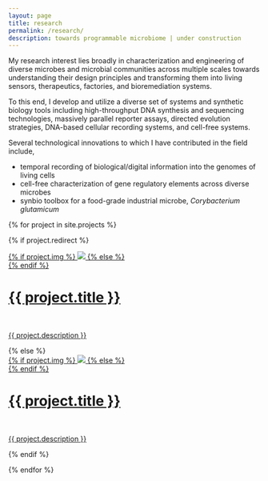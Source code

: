 ```yaml
---
layout: page
title: research
permalink: /research/
description: towards programmable microbiome | under construction
---
```


My research interest lies broadly in characterization and engineering of diverse microbes and microbial communities across multiple scales towards understanding their design principles and transforming them into living sensors, therapeutics, factories, and bioremediation systems.

To this end, I develop and utilize a diverse set of systems and synthetic biology tools including high-throughput DNA synthesis and sequencing technologies, massively parallel reporter assays, directed evolution strategies, DNA-based cellular recording systems, and cell-free systems.

Several technological innovations to which I have contributed in the field include,
* temporal recording of biological/digital information into the genomes of living cells
* cell-free characterization of gene regulatory elements across diverse microbes
* synbio toolbox for a food-grade industrial microbe, <i>Corybacterium glutamicum</i>

{% for project in site.projects %}

{% if project.redirect %}
<div class="project">
    <div class="thumbnail">
        <a href="{{ project.redirect }}" target="_blank">
        {% if project.img %}
        <img class="thumbnail" src="{{ project.img | prepend: site.baseurl | prepend: site.url }}"/>
        {% else %}
        <div class="thumbnail blankbox"></div>
        {% endif %}    
        <span>
            <h1>{{ project.title }}</h1>
            <br/>
            <p>{{ project.description }}</p>
        </span>
        </a>
    </div>
</div>
{% else %}

<div class="project ">
    <div class="thumbnail">
        <a href="{{ project.url | prepend: site.baseurl | prepend: site.url }}">
        {% if project.img %}
        <img class="thumbnail" src="{{ project.img | prepend: site.baseurl | prepend: site.url }}"/>
        {% else %}
        <div class="thumbnail blankbox"></div>
        {% endif %}    
        <span>
            <h1>{{ project.title }}</h1>
            <br/>
            <p>{{ project.description }}</p>
        </span>
        </a>
    </div>
</div>

{% endif %}

{% endfor %}
